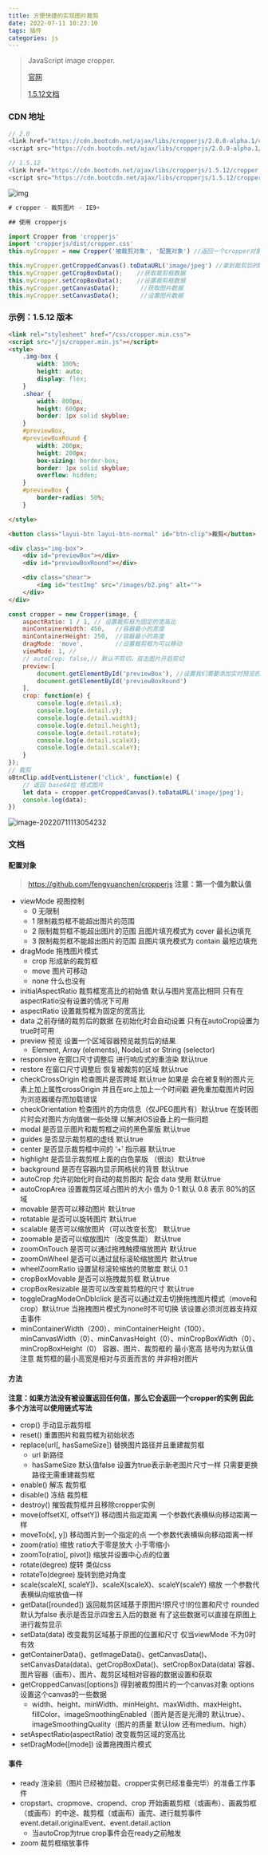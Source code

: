 ```yaml
---
title: 方便快捷的实现图片裁剪
date: 2022-07-11 10:23:10
tags: 插件
categories: js
---
```


> JavaScript image cropper.
>
> [官网](https://fengyuanchen.github.io/cropperjs/)
>
> [1.5.12文档](https://hub.nuaa.cf/fengyuanchen/cropperjs/blob/main/README.md)

### CDN 地址

```js
// 2.0
<link href="https://cdn.bootcdn.net/ajax/libs/cropperjs/2.0.0-alpha.1/cropper.min.css" rel="stylesheet">
<script src="https://cdn.bootcdn.net/ajax/libs/cropperjs/2.0.0-alpha.1/cropper.min.js"></script>

// 1.5.12
<link href="https://cdn.bootcdn.net/ajax/libs/cropperjs/1.5.12/cropper.min.css" rel="stylesheet">
<script src="https://cdn.bootcdn.net/ajax/libs/cropperjs/1.5.12/cropper.min.js"></script>
```



![img](https://raw.githubusercontent.com/wyf195075595/images/main/blog/1531383-20191201202454722-1046050136.jpg)



```js
# cropper - 裁剪图片 - IE9+

## 使用 cropperjs

import Cropper from 'cropperjs'
import 'cropperjs/dist/cropper.css'
this.myCropper = new Cropper('被裁剪对象', '配置对象') //返回一个cropper对象

this.myCropper.getCroppedCanvas().toDataURL('image/jpeg') //拿到裁剪后的base64的图片
this.myCropper.getCropBoxData();    //获取裁剪框数据
this.myCropper.setCropBoxData();    //设置裁剪框数据
this.myCropper.getCanvasData();      //获取图片数据
this.myCropper.setCanvasData();      //设置图片数据

```

<!--more-->

### 示例：1.5.12 版本

```html
<link rel="stylesheet" href="/css/cropper.min.css">
<script src="/js/cropper.min.js"></script>
<style>
    .img-box {
        width: 100%;
        height: auto;
        display: flex;
    }
    .shear {
        width: 800px;
        height: 600px;
        border: 1px solid skyblue;
    }
    #previewBox,
    #previewBoxRound {
        width: 200px;
        height: 200px;
        box-sizing: border-box;
        border: 1px solid skyblue;
        overflow: hidden;
    }
    #previewBox {
        border-radius: 50%;
    }

</style>

<button class="layui-btn layui-btn-normal" id="btn-clip">裁剪</button>

<div class="img-box">
    <div id="previewBox"></div>
    <div id="previewBoxRound"></div>

    <div class="shear">
        <img id="testImg" src="/images/b2.png" alt="">
    </div>
</div>
```

```js
const cropper = new Cropper(image, {
    aspectRatio: 1 / 1, // 设置裁剪框为固定的宽高比
    minContainerWidth: 450,   //容器最小的宽度
    minContainerHeight: 250,  //容器最小的高度
    dragMode: 'move',         //设置裁剪框为可以移动
    viewMode: 1, // 
    // autoCrop: false,// 默认不剪切，双击图片开启剪切
    preview:[ 
        document.getElementById('previewBox'), //设置我们需要添加实时预览的地方
        document.getElementById('previewBoxRound')
    ],
    crop: function(e) {
        console.log(e.detail.x);
        console.log(e.detail.y);
        console.log(e.detail.width);
        console.log(e.detail.height);
        console.log(e.detail.rotate);
        console.log(e.detail.scaleX);
        console.log(e.detail.scaleY);
    }
});
// 裁剪
oBtnClip.addEventListener('click', function(e) {
    // 返回 base64位 格式图片
    let data = cropper.getCroppedCanvas().toDataURL('image/jpeg');
    console.log(data);
})
```

![image-20220711113054232](https://raw.githubusercontent.com/wyf195075595/images/main/blog/image-20220711113054232.png)

### 文档

#### 配置对象
> https://github.com/fengyuanchen/cropperjs
> __注意：第一个值为默认值__

- viewMode 视图控制
    - 0 无限制
    - 1 限制裁剪框不能超出图片的范围
    - 2 限制裁剪框不能超出图片的范围 且图片填充模式为 cover 最长边填充
    - 3 限制裁剪框不能超出图片的范围 且图片填充模式为 contain 最短边填充
- dragMode 拖拽图片模式
    - crop 形成新的裁剪框
    - move 图片可移动
    - none 什么也没有
- initialAspectRatio 裁剪框宽高比的初始值 默认与图片宽高比相同 只有在aspectRatio没有设置的情况下可用
- aspectRatio 设置裁剪框为固定的宽高比
- data 之前存储的裁剪后的数据 在初始化时会自动设置 只有在autoCrop设置为true时可用
- preview 预览 设置一个区域容器预览裁剪后的结果
    - Element, Array (elements), NodeList or String (selector)
- responsive 在窗口尺寸调整后 进行响应式的重渲染 默认true
- restore 在窗口尺寸调整后 恢复被裁剪的区域 默认true
- checkCrossOrigin 检查图片是否跨域 默认true 如果是 会在被复制的图片元素上加上属性crossOrigin 并且在src上加上一个时间戳 避免重加载图片时因为浏览器缓存而加载错误
- checkOrientation 检查图片的方向信息（仅JPEG图片有）默认true 在旋转图片时会对图片方向值做一些处理 以解决IOS设备上的一些问题
- modal 是否显示图片和裁剪框之间的黑色蒙版 默认true
- guides 是否显示裁剪框的虚线 默认true
- center 是否显示裁剪框中间的 ‘+’ 指示器 默认true
- highlight 是否显示裁剪框上面的白色蒙版 （很淡）默认true
- background 是否在容器内显示网格状的背景 默认true
- autoCrop 允许初始化时自动的裁剪图片 配合 data 使用 默认true
- autoCropArea 设置裁剪区域占图片的大小 值为 0-1 默认 0.8 表示 80%的区域
- movable 是否可以移动图片 默认true
- rotatable 是否可以旋转图片 默认true
- scalable 是否可以缩放图片（可以改变长宽） 默认true
- zoomable 是否可以缩放图片（改变焦距） 默认true
- zoomOnTouch 是否可以通过拖拽触摸缩放图片 默认true
- zoomOnWheel 是否可以通过鼠标滚轮缩放图片 默认true
- wheelZoomRatio 设置鼠标滚轮缩放的灵敏度 默认 0.1
- cropBoxMovable 是否可以拖拽裁剪框 默认true
- cropBoxResizable 是否可以改变裁剪框的尺寸 默认true
- toggleDragModeOnDblclick 是否可以通过双击切换拖拽图片模式（move和crop）默认true 当拖拽图片模式为none时不可切换 该设置必须浏览器支持双击事件
- minContainerWidth（200）、minContainerHeight（100）、minCanvasWidth（0）、minCanvasHeight（0）、minCropBoxWidth（0）、minCropBoxHeight（0） 容器、图片、裁剪框的 最小宽高 括号内为默认值 注意 裁剪框的最小高宽是相对与页面而言的 并非相对图片


#### 方法
__注意：如果方法没有被设置返回任何值，那么它会返回一个cropper的实例 因此多个方法可以使用链式写法__

- crop() 手动显示裁剪框
- reset() 重置图片和裁剪框为初始状态
- replace(url[, hasSameSize]) 替换图片路径并且重建裁剪框 
    - url 新路径
    - hasSameSize 默认值false 设置为true表示新老图片尺寸一样 只需要更换路径无需重建裁剪框
- enable() 解冻 裁剪框
- disable() 冻结 裁剪框
- destroy() 摧毁裁剪框并且移除cropper实例
- move(offsetX[, offsetY]) 移动图片指定距离 一个参数代表横纵向移动距离一样
- moveTo(x[, y]) 移动图片到一个指定的点 一个参数代表横纵向移动距离一样
- zoom(ratio) 缩放 ratio大于零是放大 小于零缩小
- zoomTo(ratio[, pivot]) 缩放并设置中心点的位置
- rotate(degree) 旋转 类似css
- rotateTo(degree) 旋转到绝对角度
- scale(scaleX[, scaleY])、scaleX(scaleX)、scaleY(scaleY) 缩放 一个参数代表横纵向缩放值一样
- getData([rounded]) 返回裁剪区域基于原图片!原尺寸!的位置和尺寸 rounded默认为false 表示是否显示四舍五入后的数据 有了这些数据可以直接在原图上进行裁剪显示
- setData(data) 改变裁剪区域基于原图的位置和尺寸 仅当viewMode 不为0时有效
- getContainerData()、getImageData()、getCanvasData()、setCanvasData(data)、getCropBoxData()、setCropBoxData(data) 容器、图片容器（画布）、图片、裁剪区域相对容器的数据设置和获取
- getCroppedCanvas([options]) 得到被裁剪图片的一个canvas对象 options设置这个canvas的一些数据
    - width、height、minWidth、minHeight、maxWidth、maxHeight、fillColor、imageSmoothingEnabled（图片是否是光滑的 默认true）、imageSmoothingQuality（图片的质量 默认low 还有medium、high）
- setAspectRatio(aspectRatio) 改变裁剪区域的宽高比
- setDragMode([mode]) 设置拖拽图片模式

#### 事件
- ready 渲染前（图片已经被加载、cropper实例已经准备完毕）的准备工作事件 
- cropstart、cropmove、cropend、crop 开始画裁剪框（或画布）、画裁剪框（或画布）的中途、裁剪框（或画布）画完、进行裁剪事件 event.detail.originalEvent、event.detail.action
    - 当autoCrop为true crop事件会在ready之前触发
- zoom 裁剪框缩放事件

